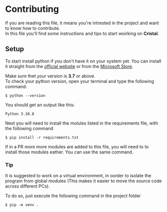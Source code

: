 # Contributing
If you are reading this file, it means you're intrested in the project 
and want to know how to contribute.  
In this file you'll find some instructions and tips to start woirking on __Cristal__.

## Setup

To start install python if you don't have it on your system yet.
You can install it straight from the [official website](https://https://www.python.org/downloads/)
or from the [Microsoft Store](https://apps.microsoft.com/store/search?&publisher=Python%20Software%20Foundation).

Make sure thet your version is  __3.7__ or above.  
To check your python version, open your terminal and type the following command:
```
$ python --version
```
You should get an output like this:
```
Python 3.10.8
```
Next you will need to install the molules listed in the requirements file, with the following command
```
$ pip install -r requirements.txt
```
If in a PR more more modules are added to this file, you will need to to install those modules eather. You can use the same command.
### Tip
It is suggested to work on a virtual environment, in oorder to isolate the program from global modules (This makes it easier to move the source code across different PCs).

To do so, just execute the following command in the project folder
```
$ pip -m venv .
```